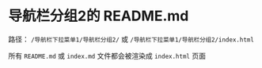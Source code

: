 # 导航栏分组2的 README.md

路径： `/导航栏下拉菜单1/导航栏分组2/` 或 `/导航栏下拉菜单1/导航栏分组2/index.html`

所有 `README.md` 或 `index.md` 文件都会被渲染成 `index.html` 页面
